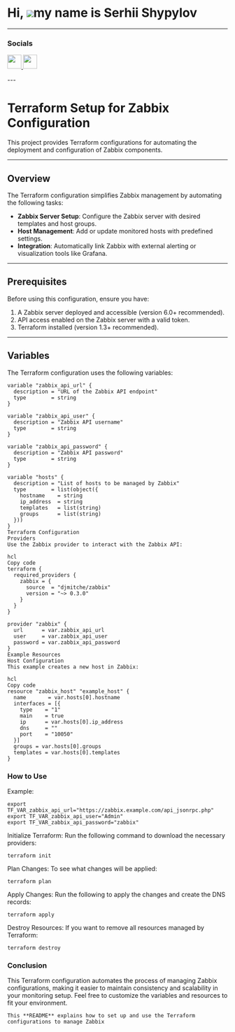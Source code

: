 Hi, ![](https://user-images.githubusercontent.com/18350557/176309783-0785949b-9127-417c-8b55-ab5a4333674e.gif)my name is Serhii Shypylov
=========================================================================================================================================

-------------------------------

### Socials

<p align="left"> <a href="https://github.com/Shipssv83" target="_blank" rel="noreferrer"> <picture> <source media="(prefers-color-scheme: dark)" srcset="https://raw.githubusercontent.com/danielcranney/readme-generator/main/public/icons/socials/github-dark.svg" /> <source media="(prefers-color-scheme: light)" srcset="https://raw.githubusercontent.com/danielcranney/readme-generator/main/public/icons/socials/github.svg" /> <img src="https://raw.githubusercontent.com/danielcranney/readme-generator/main/public/icons/socials/github.svg" width="32" height="32" /> </picture> </a> <a href="https://www.linkedin.com/in/sergey-shipilov-7262a31b4/" target="_blank" rel="noreferrer"> <picture> <source media="(prefers-color-scheme: dark)" srcset="https://raw.githubusercontent.com/danielcranney/readme-generator/main/public/icons/socials/linkedin-dark.svg" /> <source media="(prefers-color-scheme: light)" srcset="https://raw.githubusercontent.com/danielcranney/readme-generator/main/public/icons/socials/linkedin.svg" /> <img src="https://raw.githubusercontent.com/danielcranney/readme-generator/main/public/icons/socials/linkedin.svg" width="32" height="32" /> </picture> </a></p>
---

# Terraform Setup for Zabbix Configuration

This project provides Terraform configurations for automating the deployment and configuration of Zabbix components.

---

## Overview

The Terraform configuration simplifies Zabbix management by automating the following tasks:

- **Zabbix Server Setup**: Configure the Zabbix server with desired templates and host groups.  
- **Host Management**: Add or update monitored hosts with predefined settings.  
- **Integration**: Automatically link Zabbix with external alerting or visualization tools like Grafana.  

---

## Prerequisites

Before using this configuration, ensure you have:

1. A Zabbix server deployed and accessible (version 6.0+ recommended).  
2. API access enabled on the Zabbix server with a valid token.  
3. Terraform installed (version 1.3+ recommended).  

---

## Variables

The Terraform configuration uses the following variables:

```hcl
variable "zabbix_api_url" {
  description = "URL of the Zabbix API endpoint"
  type        = string
}

variable "zabbix_api_user" {
  description = "Zabbix API username"
  type        = string
}

variable "zabbix_api_password" {
  description = "Zabbix API password"
  type        = string
}

variable "hosts" {
  description = "List of hosts to be managed by Zabbix"
  type        = list(object({
    hostname    = string
    ip_address  = string
    templates   = list(string)
    groups      = list(string)
  }))
}
Terraform Configuration
Providers
Use the Zabbix provider to interact with the Zabbix API:

hcl
Copy code
terraform {
  required_providers {
    zabbix = {
      source  = "djmitche/zabbix"
      version = "~> 0.3.0"
    }
  }
}

provider "zabbix" {
  url      = var.zabbix_api_url
  user     = var.zabbix_api_user
  password = var.zabbix_api_password
}
Example Resources
Host Configuration
This example creates a new host in Zabbix:

hcl
Copy code
resource "zabbix_host" "example_host" {
  name       = var.hosts[0].hostname
  interfaces = [{
    type    = "1"
    main    = true
    ip      = var.hosts[0].ip_address
    dns     = ""
    port    = "10050"
  }]
  groups = var.hosts[0].groups
  templates = var.hosts[0].templates
}

```
### How to Use

Example:
```hcl
export TF_VAR_zabbix_api_url="https://zabbix.example.com/api_jsonrpc.php"
export TF_VAR_zabbix_api_user="Admin"
export TF_VAR_zabbix_api_password="zabbix"

```

Initialize Terraform: Run the following command to download the necessary providers:
```hcl
terraform init
```

Plan Changes: To see what changes will be applied:
```hcl
terraform plan
```

Apply Changes: Run the following to apply the changes and create the DNS records:
```hcl
terraform apply
```

Destroy Resources: If you want to remove all resources managed by Terraform:
```hcl
terraform destroy
```

### Conclusion
This Terraform configuration automates the process of managing Zabbix configurations, making it easier to maintain consistency and scalability in your monitoring setup. Feel free to customize the variables and resources to fit your environment.

```
This **README** explains how to set up and use the Terraform configurations to manage Zabbix
```
